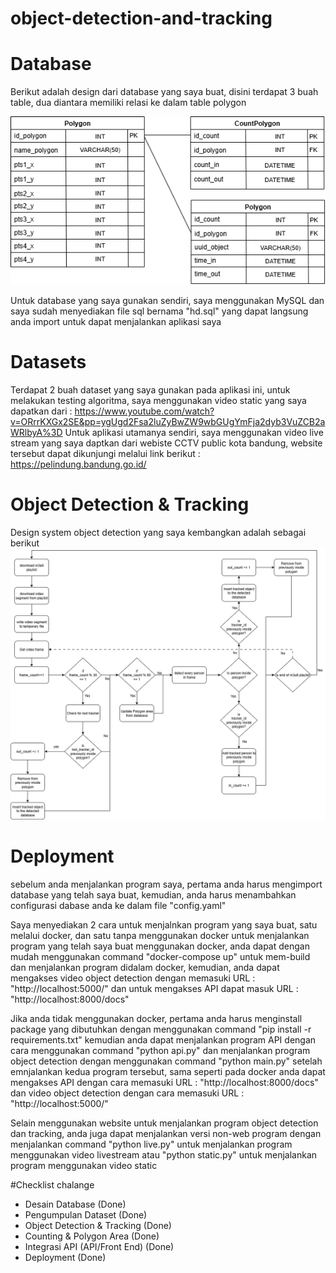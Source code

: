 # object-detection-and-tracking

# Database
Berikut adalah design dari database yang saya buat, disini terdapat 3 buah table, dua diantara memiliki relasi ke dalam table polygon

![alt text](https://github.com/Venator43/object-detection-and-tracking/blob/main/Diagram/sh-Page-1.drawio.png)

Untuk database yang saya gunakan sendiri, saya menggunakan MySQL dan saya sudah menyediakan file sql bernama "hd.sql" yang dapat langsung anda import untuk dapat menjalankan aplikasi saya

# Datasets
Terdapat 2 buah dataset yang saya gunakan pada aplikasi ini, untuk melakukan testing algoritma, saya menggunakan video static yang saya dapatkan dari : https://www.youtube.com/watch?v=ORrrKXGx2SE&pp=ygUgd2Fsa2luZyBwZW9wbGUgYmFja2dyb3VuZCB2aWRlbyA%3D
Untuk aplikasi utamanya sendiri, saya menggunakan video live stream yang saya daptkan dari webiste CCTV public kota bandung, website tersebut dapat dikunjungi melalui link berikut : https://pelindung.bandung.go.id/ 

# Object Detection & Tracking
Design system object detection yang saya kembangkan adalah sebagai berikut
![alt text](https://github.com/Venator43/object-detection-and-tracking/blob/main/Diagram/hs.drawio.png)

# Deployment
sebelum anda menjalankan program saya, pertama anda harus mengimport database yang telah saya buat, kemudian, anda harus menambahkan configurasi dabase anda ke dalam file "config.yaml"

Saya menyediakan 2 cara untuk menjalnkan program yang saya buat, satu melalui docker, dan satu tanpa menggunakan docker
untuk menjalankan program yang telah saya buat menggunakan docker, anda dapat dengan mudah menggunakan command "docker-compose up" untuk mem-build dan menjalankan program didalam docker, kemudian, anda dapat mengakses video object detection dengan memasuki URL : "http://localhost:5000/" dan untuk mengakses API dapat masuk URL : "http://localhost:8000/docs"

Jika anda tidak menggunakan docker, pertama anda harus menginstall package yang dibutuhkan dengan menggunakan command "pip install -r requirements.txt" kemudian anda dapat menjalankan program API dengan cara menggunakan command "python api.py" dan menjalankan program object detection dengan menggunakan command "python main.py" setelah emnjalankan kedua program tersebut, sama seperti pada docker anda dapat mengakses API dengan cara memasuki URL : "http://localhost:8000/docs" dan video object detection dengan cara memasuki URL : "http://localhost:5000/"

Selain menggunakan website untuk menjalankan program object detection dan tracking, anda juga dapat menjalankan versi non-web program dengan menjalankan command "python live.py" untuk menjalankan program menggunakan video livestream atau "python static.py" untuk menjalankan program menggunakan video static

#Checklist chalange
- Desain Database  (Done) 
- Pengumpulan Dataset (Done)
- Object Detection & Tracking (Done) 
- Counting & Polygon Area  (Done) 
- Integrasi API (API/Front End) (Done)
- Deployment (Done)
